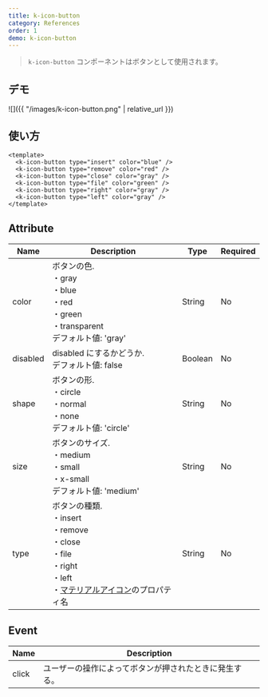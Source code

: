 ```yaml
---
title: k-icon-button
category: References
order: 1
demo: k-icon-button
---
```


> `k-icon-button` コンポーネントはボタンとして使用されます。

## デモ

![]({{ "/images/k-icon-button.png" | relative_url }})

## 使い方

```vue
<template>
  <k-icon-button type="insert" color="blue" />
  <k-icon-button type="remove" color="red" />
  <k-icon-button type="close" color="gray" />
  <k-icon-button type="file" color="green" />
  <k-icon-button type="right" color="gray" />
  <k-icon-button type="left" color="gray" />
</template>
```

## Attribute

| Name     | Description                                                                                               | Type    | Required |
| -------- | --------------------------------------------------------------------------------------------------------- | ------- | -------- |
| color    | ボタンの色.<br>・gray<br>・blue<br>・red<br>・green<br>・transparent<br>デフォルト値: 'gray'              | String  | No       |
| disabled | disabled にするかどうか.<br>デフォルト値: false                                                           | Boolean | No       |
| shape    | ボタンの形.<br>・circle<br>・normal<br>・none<br>デフォルト値: 'circle'                                             | String  | No       |
| size     | ボタンのサイズ.<br>・medium<br>・small<br>・x-small<br>デフォルト値: 'medium'                             | String  | No       |
| type     | ボタンの種類.<br>・insert<br>・remove<br>・close<br>・file<br>・right<br>・left<br>・<a href="https://materialdesignicons.com/">マテリアルアイコン</a>のプロパティ名 | String  | No       |

## Event

| Name  | Description                                            |
| ----- | ------------------------------------------------------ |
| click | ユーザーの操作によってボタンが押されたときに発生する。 |
